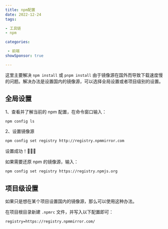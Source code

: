 ```yaml
---
title: npm配置
date: 2022-12-24
tags: 

- 工具链
- npm

categories:

 - 前端
showSponsor: true

---
```


这里主要解决 `npm install` 或 `pnpm install` 由于镜像源在国外而导致下载速度慢的问题。解决办法是设置国内的镜像源，可以选择全局设置或者项目级别的设置。

## 全局设置

1、查看并了解当前的 npm 配置，在命令窗口输入：

```bash
npm config ls
```

2、设置镜像源

```bash
npm config set registry http://registry.npmmirror.com
```

设置成功！:tada::tada::tada:

如果需要还原 npm 的镜像源，输入：

```bash
npm config set registry https://registry.npmjs.org
```

## 项目级设置

如果只是想在某个项目设置国内的镜像源，那么可以使用这种办法。

在项目根目录新建 `.npmrc` 文件，并写入以下配置即可：

```
registry=https://registry.npmmirror.com/
```





